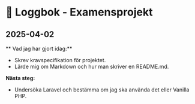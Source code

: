 # 📜 Loggbok - Examensprojekt

##  2025-04-02
** Vad jag har gjort idag:**  
- Skrev kravspecifikation för projektet.  
- Lärde mig om Markdown och hur man skriver en README.md.  

**Nästa steg:**  
- Undersöka Laravel och bestämma om jag ska använda det eller Vanilla PHP.  
